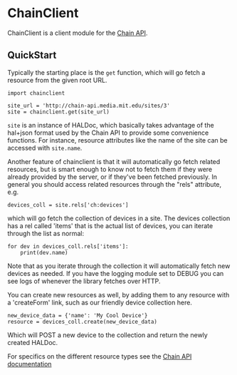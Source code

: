 ChainClient
===========

ChainClient is a client module for the [Chain API][chain].

QuickStart
----------

Typically the starting place is the `get` function, which will go
fetch a resource from the given root URL.

    import chainclient

    site_url = 'http://chain-api.media.mit.edu/sites/3'
    site = chainclient.get(site_url)

`site` is an instance of HALDoc, which basically takes advantage of the
hal+json format used by the Chain API to provide some convenience functions.
For instance, resource attributes like the name of the site can be accessed
with `site.name`.

Another feature of chainclient is that it will automatically go fetch related
resources, but is smart enough to know not to fetch them if they were already
provided by the server, or if they've been fetched previously. In general you
should access related resources through the "rels" attribute, e.g.

    devices_coll = site.rels['ch:devices']

which will go fetch the collection of devices in a site. The devices collection
has a rel called 'items' that is the actual list of devices, you can iterate through
the list as normal:

    for dev in devices_coll.rels['items']:
        print(dev.name)

Note that as you iterate through the collection it will automatically fetch new
devices as needed. If you have the logging module set to DEBUG you can see logs
of whenever the library fetches over HTTP.

You can create new resources as well, by adding them to any resource with a
'createForm' link, such as our friendly device collection here.

    new_device_data = {'name': 'My Cool Device'}
    resource = devices_coll.create(new_device_data)

Which will POST a new device to the collection and return the newly created
HALDoc.

For specifics on the different resource types see the
[Chain API documentation][chain-doc]

[chain]: https://github.com/ssfrr/chain-api
[chain-doc]: https://github.com/ssfrr/chain-api#general-api-concept-overview
